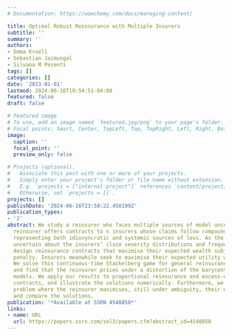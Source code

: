 ```yaml
---
# Documentation: https://wowchemy.com/docs/managing-content/

title: Optimal Robust Reinsurance with Multiple Insurers
subtitle: ''
summary: ''
authors:
- Emma Kroell
- Sebastian Jaimungal
- Silvana M Pesenti
tags: []
categories: []
date: '2023-01-01'
lastmod: 2024-06-16T19:54:51-04:00
featured: false
draft: false

# Featured image
# To use, add an image named `featured.jpg/png` to your page's folder.
# Focal points: Smart, Center, TopLeft, Top, TopRight, Left, Right, BottomLeft, Bottom, BottomRight.
image:
  caption: ''
  focal_point: ''
  preview_only: false

# Projects (optional).
#   Associate this post with one or more of your projects.
#   Simply enter your project's folder or file name without extension.
#   E.g. `projects = ["internal-project"]` references `content/project/deep-learning/index.md`.
#   Otherwise, set `projects = []`.
projects: []
publishDate: '2024-06-16T23:58:22.450199Z'
publication_types:
- '2'
abstract: We study a reinsurer who faces multiple sources of model uncertainty. The
  reinsurer offers contracts to n insurers whose claims follow compound Poisson processes
  representing both idiosyncratic and systemic sources of loss. As the reinsurer is
  uncertain about the insurers’ claim severity distributions and frequencies, they
  design reinsurance contracts that maximise their expected wealth subject to an entropy
  penalty. Insurers meanwhile seek to maximise their expected utility without ambiguity.
  We solve this continuous-time Stackelberg game for general reinsurance contracts
  and find that the reinsurer prices under a distortion of the barycentre of the insurers’
  models. We apply our results to proportional reinsurance and excess-of-loss reinsurance
  contracts, and illustrate the solutions numerically. Furthermore, we solve the related
  problem where the reinsurer maximises, still under ambiguity, their expected utility
  and compare the solutions.
publication: '*Available at SSRN 4548858*'
links:
- name: URL
  url: https://papers.ssrn.com/sol3/papers.cfm?abstract_id=4548858
---
```

